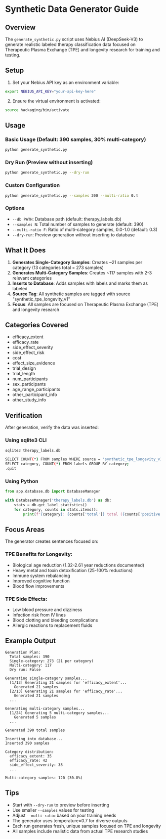 # Synthetic Data Generator Guide

## Overview

The `generate_synthetic.py` script uses Nebius AI (DeepSeek-V3) to generate realistic labeled therapy classification data focused on Therapeutic Plasma Exchange (TPE) and longevity research for training and testing.

## Setup

1. Set your Nebius API key as an environment variable:
```bash
export NEBIUS_API_KEY="your-api-key-here"
```

2. Ensure the virtual environment is activated:
```bash
source hackaging/bin/activate
```

## Usage

### Basic Usage (Default: 390 samples, 30% multi-category)
```bash
python generate_synthetic.py
```

### Dry Run (Preview without inserting)
```bash
python generate_synthetic.py --dry-run
```

### Custom Configuration
```bash
python generate_synthetic.py --samples 200 --multi-ratio 0.4
```

### Options
- `--db PATH`: Database path (default: therapy_labels.db)
- `--samples N`: Total number of samples to generate (default: 390)
- `--multi-ratio F`: Ratio of multi-category samples, 0.0-1.0 (default: 0.3)
- `--dry-run`: Preview generation without inserting to database

## What It Does

1. **Generates Single-Category Samples**: Creates ~21 samples per category (13 categories total = 273 samples)
2. **Generates Multi-Category Samples**: Creates ~117 samples with 2-3 relevant categories
3. **Inserts to Database**: Adds samples with labels and marks them as labeled
4. **Source Tag**: All synthetic samples are tagged with source "synthetic_tpe_longevity_v1"
5. **Focus**: All samples are focused on Therapeutic Plasma Exchange (TPE) and longevity research

## Categories Covered

- efficacy_extent
- efficacy_rate
- side_effect_severity
- side_effect_risk
- cost
- effect_size_evidence
- trial_design
- trial_length
- num_participants
- sex_participants
- age_range_participants
- other_participant_info
- other_study_info

## Verification

After generation, verify the data was inserted:

### Using sqlite3 CLI
```bash
sqlite3 therapy_labels.db

SELECT COUNT(*) FROM samples WHERE source = 'synthetic_tpe_longevity_v1';
SELECT category, COUNT(*) FROM labels GROUP BY category;
.quit
```

### Using Python
```python
from app.database.db import DatabaseManager

with DatabaseManager('therapy_labels.db') as db:
    stats = db.get_label_statistics()
    for category, counts in stats.items():
        print(f"{category}: {counts['total']} total ({counts['positive']} positive)")
```

## Focus Areas

The generator creates sentences focused on:

### TPE Benefits for Longevity:
- Biological age reduction (1.32-2.61 year reductions documented)
- Heavy metal and toxin detoxification (25-100% reductions)
- Immune system rebalancing
- Improved cognitive function
- Blood flow improvements

### TPE Side Effects:
- Low blood pressure and dizziness
- Infection risk from IV lines
- Blood clotting and bleeding complications
- Allergic reactions to replacement fluids

## Example Output

```
Generation Plan:
  Total samples: 390
  Single-category: 273 (21 per category)
  Multi-category: 117
  Dry run: False

Generating single-category samples...
  [1/13] Generating 21 samples for 'efficacy_extent'...
    Generated 21 samples
  [2/13] Generating 21 samples for 'efficacy_rate'...
    Generated 21 samples
  ...

Generating multi-category samples...
  [1/24] Generating 5 multi-category samples...
    Generated 5 samples
  ...

Generated 390 total samples

Inserting into database...
Inserted 390 samples

Category distribution:
  efficacy_extent: 35
  efficacy_rate: 42
  side_effect_severity: 38
  ...

Multi-category samples: 120 (30.8%)
```

## Tips

- Start with `--dry-run` to preview before inserting
- Use smaller `--samples` values for testing
- Adjust `--multi-ratio` based on your training needs
- The generator uses temperature=0.7 for diverse outputs
- Each run generates fresh, unique samples focused on TPE and longevity
- All samples include realistic data from actual TPE research studies

